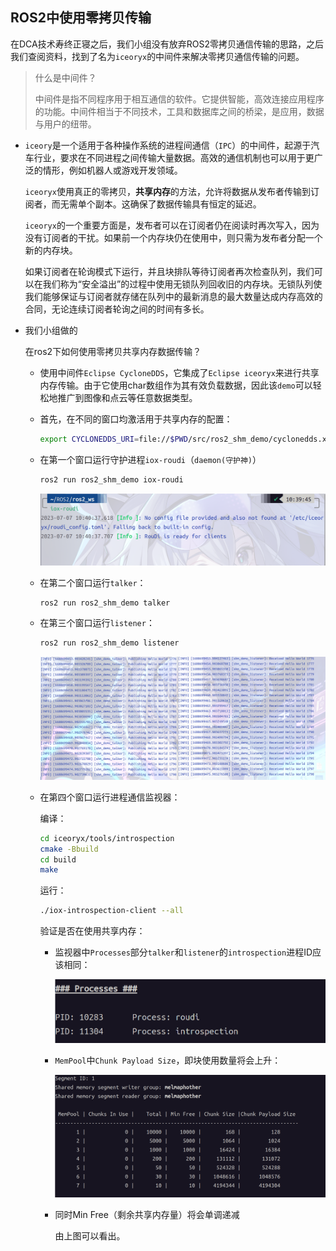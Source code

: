 ## ROS2中使用零拷贝传输

在DCA技术寿终正寝之后，我们小组没有放弃ROS2零拷贝通信传输的思路，之后我们查阅资料，找到了名为`iceoryx`的中间件来解决零拷贝通信传输的问题。

> 什么是中间件？
> 
> 中间件是指不同程序用于相互通信的软件。它提供智能，高效连接应用程序的功能。中间件相当于不同技术，工具和数据库之间的桥梁，是应用，数据与用户的纽带。

- `iceory`是一个适用于各种操作系统的进程间通信（`IPC`）的中间件，起源于汽车行业，要求在不同进程之间传输大量数据。高效的通信机制也可以用于更广泛的情形，例如机器人或游戏开发领域。
  
  `iceoryx`使用真正的零拷贝，**共享内存**的方法，允许将数据从发布者传输到订阅者，而无需单个副本。这确保了数据传输具有恒定的延迟。
  
  `iceoryx`的一个重要方面是，发布者可以在订阅者仍在阅读时再次写入，因为没有订阅者的干扰。如果前一个内存块仍在使用中，则只需为发布者分配一个新的内存块。
  
  如果订阅者在轮询模式下运行，并且块排队等待订阅者再次检查队列，我们​​可以在我们称为“安全溢出”的过程中使用无锁队列回收旧的内存块。无锁队列使我们能够保证与订阅者就存储在队列中的最新消息的最大数量达成内存高效的合同，无论连续订阅者轮询之间的时间有多长。

- 我们小组做的
  
  在ros2下如何使用零拷贝共享内存数据传输？
  
  - 使用中间件`Eclipse CycloneDDS`，它集成了`Eclipse iceoryx`来进行共享内存传输。由于它使用char数组作为其有效负载数据，因此该`demo`可以轻松地推广到图像和点云等任意数据类型。
  
  - 首先，在不同的窗口均激活用于共享内存的配置：
    
    ```bash
    export CYCLONEDDS_URI=file://$PWD/src/ros2_shm_demo/cyclonedds.xml
    ```
  
  - 在第一个窗口运行守护进程`iox-roudi`（`daemon(守护神)`）
    
    ```bash
    ros2 run ros2_shm_demo iox-roudi
    ```
    
    ![](image/iox-roudi.png)
  
  - 在第二个窗口运行`talker`：
    
    ```bash
    ros2 run ros2_shm_demo talker
    ```
  
  - 在第三个窗口运行`listener`：
    
    ```bash
    ros2 run ros2_shm_demo listener
    ```
    
    ![](image/listener_and_talker.png)
  
  - 在第四个窗口运行进程通信监视器：
    
    编译：
    
    ```bash
    cd iceoryx/tools/introspection
    cmake -Bbuild
    cd build
    make
    ```
    
    运行：
    
    ```bash
    ./iox-introspection-client --all
    ```
    
    验证是否在使用共享内存：
    
    - 监视器中`Processes`部分`talker`和`listener`的`introspection`进程ID应该相同：
      
      ![](image/Processes部分.png)
    
    - `MemPool`中`Chunk Payload Size`，即块使用数量将会上升：
      
      ![](image/Chunksize.png)
    
    - 同时Min Free（剩余共享内存量）将会单调递减
      
      由上图可以看出。
